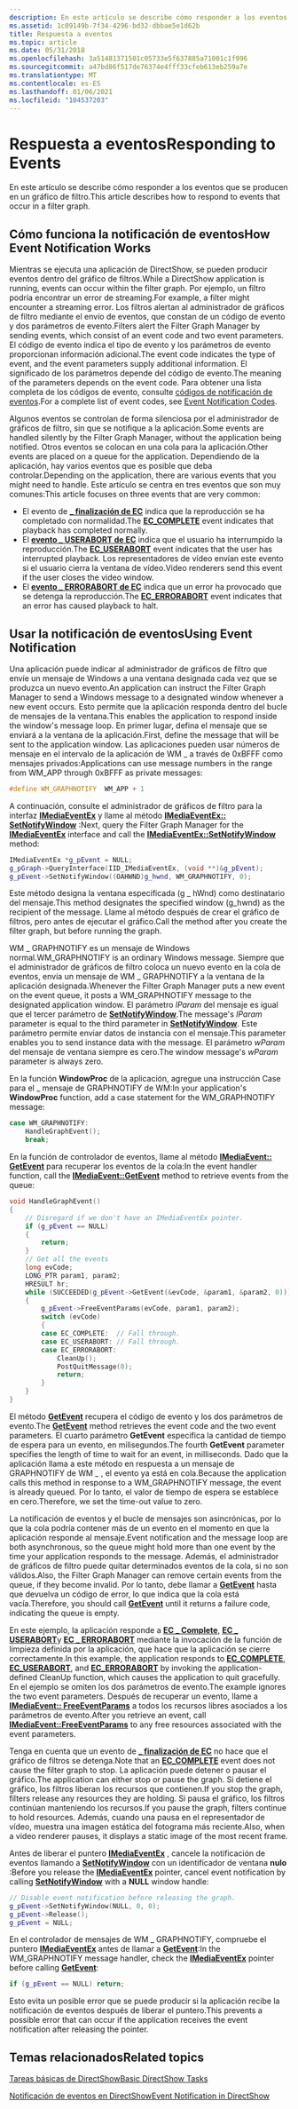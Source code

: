 ```yaml
---
description: En este artículo se describe cómo responder a los eventos que se producen en un gráfico de filtro.
ms.assetid: 1c09149b-7f34-4296-bd32-dbbae5e1d62b
title: Respuesta a eventos
ms.topic: article
ms.date: 05/31/2018
ms.openlocfilehash: 3a51481371501c05733e5f637885a71001c1f996
ms.sourcegitcommit: a47bd86f517de76374e4fff33cfeb613eb259a7e
ms.translationtype: MT
ms.contentlocale: es-ES
ms.lasthandoff: 01/06/2021
ms.locfileid: "104537203"
---
```

# <a name="responding-to-events"></a><span data-ttu-id="ddd86-103">Respuesta a eventos</span><span class="sxs-lookup"><span data-stu-id="ddd86-103">Responding to Events</span></span>

<span data-ttu-id="ddd86-104">En este artículo se describe cómo responder a los eventos que se producen en un gráfico de filtro.</span><span class="sxs-lookup"><span data-stu-id="ddd86-104">This article describes how to respond to events that occur in a filter graph.</span></span>

## <a name="how-event-notification-works"></a><span data-ttu-id="ddd86-105">Cómo funciona la notificación de eventos</span><span class="sxs-lookup"><span data-stu-id="ddd86-105">How Event Notification Works</span></span>

<span data-ttu-id="ddd86-106">Mientras se ejecuta una aplicación de DirectShow, se pueden producir eventos dentro del gráfico de filtros.</span><span class="sxs-lookup"><span data-stu-id="ddd86-106">While a DirectShow application is running, events can occur within the filter graph.</span></span> <span data-ttu-id="ddd86-107">Por ejemplo, un filtro podría encontrar un error de streaming.</span><span class="sxs-lookup"><span data-stu-id="ddd86-107">For example, a filter might encounter a streaming error.</span></span> <span data-ttu-id="ddd86-108">Los filtros alertan al administrador de gráficos de filtro mediante el envío de eventos, que constan de un código de evento y dos parámetros de evento.</span><span class="sxs-lookup"><span data-stu-id="ddd86-108">Filters alert the Filter Graph Manager by sending events, which consist of an event code and two event parameters.</span></span> <span data-ttu-id="ddd86-109">El código de evento indica el tipo de evento y los parámetros de evento proporcionan información adicional.</span><span class="sxs-lookup"><span data-stu-id="ddd86-109">The event code indicates the type of event, and the event parameters supply additional information.</span></span> <span data-ttu-id="ddd86-110">El significado de los parámetros depende del código de evento.</span><span class="sxs-lookup"><span data-stu-id="ddd86-110">The meaning of the parameters depends on the event code.</span></span> <span data-ttu-id="ddd86-111">Para obtener una lista completa de los códigos de evento, consulte [códigos de notificación de eventos](event-notification-codes.md).</span><span class="sxs-lookup"><span data-stu-id="ddd86-111">For a complete list of event codes, see [Event Notification Codes](event-notification-codes.md).</span></span>

<span data-ttu-id="ddd86-112">Algunos eventos se controlan de forma silenciosa por el administrador de gráficos de filtro, sin que se notifique a la aplicación.</span><span class="sxs-lookup"><span data-stu-id="ddd86-112">Some events are handled silently by the Filter Graph Manager, without the application being notified.</span></span> <span data-ttu-id="ddd86-113">Otros eventos se colocan en una cola para la aplicación.</span><span class="sxs-lookup"><span data-stu-id="ddd86-113">Other events are placed on a queue for the application.</span></span> <span data-ttu-id="ddd86-114">Dependiendo de la aplicación, hay varios eventos que es posible que deba controlar.</span><span class="sxs-lookup"><span data-stu-id="ddd86-114">Depending on the application, there are various events that you might need to handle.</span></span> <span data-ttu-id="ddd86-115">Este artículo se centra en tres eventos que son muy comunes:</span><span class="sxs-lookup"><span data-stu-id="ddd86-115">This article focuses on three events that are very common:</span></span>

-   <span data-ttu-id="ddd86-116">El evento de [**\_ finalización de EC**](ec-complete.md) indica que la reproducción se ha completado con normalidad.</span><span class="sxs-lookup"><span data-stu-id="ddd86-116">The [**EC\_COMPLETE**](ec-complete.md) event indicates that playback has completed normally.</span></span>
-   <span data-ttu-id="ddd86-117">El [**evento \_ USERABORT de EC**](ec-userabort.md) indica que el usuario ha interrumpido la reproducción.</span><span class="sxs-lookup"><span data-stu-id="ddd86-117">The [**EC\_USERABORT**](ec-userabort.md) event indicates that the user has interrupted playback.</span></span> <span data-ttu-id="ddd86-118">Los representadores de vídeo envían este evento si el usuario cierra la ventana de vídeo.</span><span class="sxs-lookup"><span data-stu-id="ddd86-118">Video renderers send this event if the user closes the video window.</span></span>
-   <span data-ttu-id="ddd86-119">El [**evento \_ ERRORABORT de EC**](ec-errorabort.md) indica que un error ha provocado que se detenga la reproducción.</span><span class="sxs-lookup"><span data-stu-id="ddd86-119">The [**EC\_ERRORABORT**](ec-errorabort.md) event indicates that an error has caused playback to halt.</span></span>

## <a name="using-event-notification"></a><span data-ttu-id="ddd86-120">Usar la notificación de eventos</span><span class="sxs-lookup"><span data-stu-id="ddd86-120">Using Event Notification</span></span>

<span data-ttu-id="ddd86-121">Una aplicación puede indicar al administrador de gráficos de filtro que envíe un mensaje de Windows a una ventana designada cada vez que se produzca un nuevo evento.</span><span class="sxs-lookup"><span data-stu-id="ddd86-121">An application can instruct the Filter Graph Manager to send a Windows message to a designated window whenever a new event occurs.</span></span> <span data-ttu-id="ddd86-122">Esto permite que la aplicación responda dentro del bucle de mensajes de la ventana.</span><span class="sxs-lookup"><span data-stu-id="ddd86-122">This enables the application to respond inside the window's message loop.</span></span> <span data-ttu-id="ddd86-123">En primer lugar, defina el mensaje que se enviará a la ventana de la aplicación.</span><span class="sxs-lookup"><span data-stu-id="ddd86-123">First, define the message that will be sent to the application window.</span></span> <span data-ttu-id="ddd86-124">Las aplicaciones pueden usar números de mensaje en el intervalo de la aplicación de WM \_ a través de 0xBFFF como mensajes privados:</span><span class="sxs-lookup"><span data-stu-id="ddd86-124">Applications can use message numbers in the range from WM\_APP through 0xBFFF as private messages:</span></span>


```C++
#define WM_GRAPHNOTIFY  WM_APP + 1
```



<span data-ttu-id="ddd86-125">A continuación, consulte el administrador de gráficos de filtro para la interfaz [**IMediaEventEx**](/windows/desktop/api/Control/nn-control-imediaeventex) y llame al método [**IMediaEventEx:: SetNotifyWindow**](/windows/desktop/api/Control/nf-control-imediaeventex-setnotifywindow) :</span><span class="sxs-lookup"><span data-stu-id="ddd86-125">Next, query the Filter Graph Manager for the [**IMediaEventEx**](/windows/desktop/api/Control/nn-control-imediaeventex) interface and call the [**IMediaEventEx::SetNotifyWindow**](/windows/desktop/api/Control/nf-control-imediaeventex-setnotifywindow) method:</span></span>


```C++
IMediaEventEx *g_pEvent = NULL;
g_pGraph->QueryInterface(IID_IMediaEventEx, (void **)&g_pEvent);
g_pEvent->SetNotifyWindow((OAHWND)g_hwnd, WM_GRAPHNOTIFY, 0);
```



<span data-ttu-id="ddd86-126">Este método designa la ventana especificada (g \_ hWnd) como destinatario del mensaje.</span><span class="sxs-lookup"><span data-stu-id="ddd86-126">This method designates the specified window (g\_hwnd) as the recipient of the message.</span></span> <span data-ttu-id="ddd86-127">Llame al método después de crear el gráfico de filtros, pero antes de ejecutar el gráfico.</span><span class="sxs-lookup"><span data-stu-id="ddd86-127">Call the method after you create the filter graph, but before running the graph.</span></span>

<span data-ttu-id="ddd86-128">WM \_ GRAPHNOTIFY es un mensaje de Windows normal.</span><span class="sxs-lookup"><span data-stu-id="ddd86-128">WM\_GRAPHNOTIFY is an ordinary Windows message.</span></span> <span data-ttu-id="ddd86-129">Siempre que el administrador de gráficos de filtro coloca un nuevo evento en la cola de eventos, envía un mensaje de WM \_ GRAPHNOTIFY a la ventana de la aplicación designada.</span><span class="sxs-lookup"><span data-stu-id="ddd86-129">Whenever the Filter Graph Manager puts a new event on the event queue, it posts a WM\_GRAPHNOTIFY message to the designated application window.</span></span> <span data-ttu-id="ddd86-130">El parámetro *lParam* del mensaje es igual que el tercer parámetro de [**SetNotifyWindow**](/windows/desktop/api/Control/nf-control-imediaeventex-setnotifywindow).</span><span class="sxs-lookup"><span data-stu-id="ddd86-130">The message's *lParam* parameter is equal to the third parameter in [**SetNotifyWindow**](/windows/desktop/api/Control/nf-control-imediaeventex-setnotifywindow).</span></span> <span data-ttu-id="ddd86-131">Este parámetro permite enviar datos de instancia con el mensaje.</span><span class="sxs-lookup"><span data-stu-id="ddd86-131">This parameter enables you to send instance data with the message.</span></span> <span data-ttu-id="ddd86-132">El parámetro *wParam* del mensaje de ventana siempre es cero.</span><span class="sxs-lookup"><span data-stu-id="ddd86-132">The window message's *wParam* parameter is always zero.</span></span>

<span data-ttu-id="ddd86-133">En la función **WindowProc** de la aplicación, agregue una instrucción Case para el \_ mensaje de GRAPHNOTIFY de WM:</span><span class="sxs-lookup"><span data-stu-id="ddd86-133">In your application's **WindowProc** function, add a case statement for the WM\_GRAPHNOTIFY message:</span></span>


```C++
case WM_GRAPHNOTIFY:
    HandleGraphEvent();
    break;
```



<span data-ttu-id="ddd86-134">En la función de controlador de eventos, llame al método [**IMediaEvent:: GetEvent**](/windows/desktop/api/Control/nf-control-imediaevent-getevent) para recuperar los eventos de la cola:</span><span class="sxs-lookup"><span data-stu-id="ddd86-134">In the event handler function, call the [**IMediaEvent::GetEvent**](/windows/desktop/api/Control/nf-control-imediaevent-getevent) method to retrieve events from the queue:</span></span>


```C++
void HandleGraphEvent()
{
    // Disregard if we don't have an IMediaEventEx pointer.
    if (g_pEvent == NULL)
    {
        return;
    }
    // Get all the events
    long evCode;
    LONG_PTR param1, param2;
    HRESULT hr;
    while (SUCCEEDED(g_pEvent->GetEvent(&evCode, &param1, &param2, 0)))
    {
        g_pEvent->FreeEventParams(evCode, param1, param2);
        switch (evCode)
        {
        case EC_COMPLETE:  // Fall through.
        case EC_USERABORT: // Fall through.
        case EC_ERRORABORT:
            CleanUp();
            PostQuitMessage(0);
            return;
        }
    } 
}
```



<span data-ttu-id="ddd86-135">El método [**GetEvent**](/windows/desktop/api/Control/nf-control-imediaevent-getevent) recupera el código de evento y los dos parámetros de evento.</span><span class="sxs-lookup"><span data-stu-id="ddd86-135">The [**GetEvent**](/windows/desktop/api/Control/nf-control-imediaevent-getevent) method retrieves the event code and the two event parameters.</span></span> <span data-ttu-id="ddd86-136">El cuarto parámetro **GetEvent** especifica la cantidad de tiempo de espera para un evento, en milisegundos.</span><span class="sxs-lookup"><span data-stu-id="ddd86-136">The fourth **GetEvent** parameter specifies the length of time to wait for an event, in milliseconds.</span></span> <span data-ttu-id="ddd86-137">Dado que la aplicación llama a este método en respuesta a un mensaje de GRAPHNOTIFY de WM \_ , el evento ya está en cola.</span><span class="sxs-lookup"><span data-stu-id="ddd86-137">Because the application calls this method in response to a WM\_GRAPHNOTIFY message, the event is already queued.</span></span> <span data-ttu-id="ddd86-138">Por lo tanto, el valor de tiempo de espera se establece en cero.</span><span class="sxs-lookup"><span data-stu-id="ddd86-138">Therefore, we set the time-out value to zero.</span></span>

<span data-ttu-id="ddd86-139">La notificación de eventos y el bucle de mensajes son asincrónicas, por lo que la cola podría contener más de un evento en el momento en que la aplicación responde al mensaje.</span><span class="sxs-lookup"><span data-stu-id="ddd86-139">Event notification and the message loop are both asynchronous, so the queue might hold more than one event by the time your application responds to the message.</span></span> <span data-ttu-id="ddd86-140">Además, el administrador de gráficos de filtro puede quitar determinados eventos de la cola, si no son válidos.</span><span class="sxs-lookup"><span data-stu-id="ddd86-140">Also, the Filter Graph Manager can remove certain events from the queue, if they become invalid.</span></span> <span data-ttu-id="ddd86-141">Por lo tanto, debe llamar a [**GetEvent**](/windows/desktop/api/Control/nf-control-imediaevent-getevent) hasta que devuelva un código de error, lo que indica que la cola está vacía.</span><span class="sxs-lookup"><span data-stu-id="ddd86-141">Therefore, you should call [**GetEvent**](/windows/desktop/api/Control/nf-control-imediaevent-getevent) until it returns a failure code, indicating the queue is empty.</span></span>

<span data-ttu-id="ddd86-142">En este ejemplo, la aplicación responde a [**EC \_ Complete**](ec-complete.md), [**EC \_ USERABORT**](ec-userabort.md)y [**EC \_ ERRORABORT**](ec-errorabort.md) mediante la invocación de la función de limpieza definida por la aplicación, que hace que la aplicación se cierre correctamente.</span><span class="sxs-lookup"><span data-stu-id="ddd86-142">In this example, the application responds to [**EC\_COMPLETE**](ec-complete.md), [**EC\_USERABORT**](ec-userabort.md), and [**EC\_ERRORABORT**](ec-errorabort.md) by invoking the application-defined CleanUp function, which causes the application to quit gracefully.</span></span> <span data-ttu-id="ddd86-143">En el ejemplo se omiten los dos parámetros de evento.</span><span class="sxs-lookup"><span data-stu-id="ddd86-143">The example ignores the two event parameters.</span></span> <span data-ttu-id="ddd86-144">Después de recuperar un evento, llame a [**IMediaEvent:: FreeEventParams**](/windows/desktop/api/Control/nf-control-imediaevent-freeeventparams) a todos los recursos libres asociados a los parámetros de evento.</span><span class="sxs-lookup"><span data-stu-id="ddd86-144">After you retrieve an event, call [**IMediaEvent::FreeEventParams**](/windows/desktop/api/Control/nf-control-imediaevent-freeeventparams) to any free resources associated with the event parameters.</span></span>

<span data-ttu-id="ddd86-145">Tenga en cuenta que un evento de [**\_ finalización de EC**](ec-complete.md) no hace que el gráfico de filtros se detenga.</span><span class="sxs-lookup"><span data-stu-id="ddd86-145">Note that an [**EC\_COMPLETE**](ec-complete.md) event does not cause the filter graph to stop.</span></span> <span data-ttu-id="ddd86-146">La aplicación puede detener o pausar el gráfico.</span><span class="sxs-lookup"><span data-stu-id="ddd86-146">The application can either stop or pause the graph.</span></span> <span data-ttu-id="ddd86-147">Si detiene el gráfico, los filtros liberan los recursos que contienen.</span><span class="sxs-lookup"><span data-stu-id="ddd86-147">If you stop the graph, filters release any resources they are holding.</span></span> <span data-ttu-id="ddd86-148">Si pausa el gráfico, los filtros continúan manteniendo los recursos.</span><span class="sxs-lookup"><span data-stu-id="ddd86-148">If you pause the graph, filters continue to hold resources.</span></span> <span data-ttu-id="ddd86-149">Además, cuando una pausa en el representador de vídeo, muestra una imagen estática del fotograma más reciente.</span><span class="sxs-lookup"><span data-stu-id="ddd86-149">Also, when a video renderer pauses, it displays a static image of the most recent frame.</span></span>

<span data-ttu-id="ddd86-150">Antes de liberar el puntero [**IMediaEventEx**](/windows/desktop/api/Control/nn-control-imediaeventex) , cancele la notificación de eventos llamando a [**SetNotifyWindow**](/windows/desktop/api/Control/nf-control-imediaeventex-setnotifywindow) con un identificador de ventana **nulo** :</span><span class="sxs-lookup"><span data-stu-id="ddd86-150">Before you release the [**IMediaEventEx**](/windows/desktop/api/Control/nn-control-imediaeventex) pointer, cancel event notification by calling [**SetNotifyWindow**](/windows/desktop/api/Control/nf-control-imediaeventex-setnotifywindow) with a **NULL** window handle:</span></span>


```C++
// Disable event notification before releasing the graph.
g_pEvent->SetNotifyWindow(NULL, 0, 0);
g_pEvent->Release();
g_pEvent = NULL;
```



<span data-ttu-id="ddd86-151">En el controlador de mensajes de WM \_ GRAPHNOTIFY, compruebe el puntero [**IMediaEventEx**](/windows/desktop/api/Control/nn-control-imediaeventex) antes de llamar a [**GetEvent**](/windows/desktop/api/Control/nf-control-imediaevent-getevent):</span><span class="sxs-lookup"><span data-stu-id="ddd86-151">In the WM\_GRAPHNOTIFY message handler, check the [**IMediaEventEx**](/windows/desktop/api/Control/nn-control-imediaeventex) pointer before calling [**GetEvent**](/windows/desktop/api/Control/nf-control-imediaevent-getevent):</span></span>


```C++
if (g_pEvent == NULL) return;
```



<span data-ttu-id="ddd86-152">Esto evita un posible error que se puede producir si la aplicación recibe la notificación de eventos después de liberar el puntero.</span><span class="sxs-lookup"><span data-stu-id="ddd86-152">This prevents a possible error that can occur if the application receives the event notification after releasing the pointer.</span></span>

## <a name="related-topics"></a><span data-ttu-id="ddd86-153">Temas relacionados</span><span class="sxs-lookup"><span data-stu-id="ddd86-153">Related topics</span></span>

<dl> <dt>

[<span data-ttu-id="ddd86-154">Tareas básicas de DirectShow</span><span class="sxs-lookup"><span data-stu-id="ddd86-154">Basic DirectShow Tasks</span></span>](basic-directshow-tasks.md)
</dt> <dt>

[<span data-ttu-id="ddd86-155">Notificación de eventos en DirectShow</span><span class="sxs-lookup"><span data-stu-id="ddd86-155">Event Notification in DirectShow</span></span>](event-notification-in-directshow.md)
</dt> </dl>

 

 



